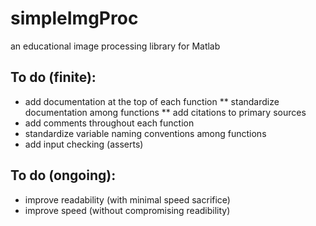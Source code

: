 # simpleImgProc
an educational image processing library for Matlab

## To do (finite):
* add documentation at the top of each function
** standardize documentation among functions
** add citations to primary sources
* add comments throughout each function
* standardize variable naming conventions among functions
* add input checking (asserts)

## To do (ongoing):
* improve readability (with minimal speed sacrifice)
* improve speed (without compromising readibility)
